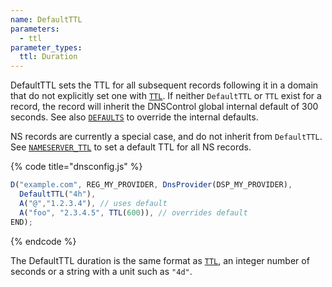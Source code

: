 ```yaml
---
name: DefaultTTL
parameters:
  - ttl
parameter_types:
  ttl: Duration
---
```


DefaultTTL sets the TTL for all subsequent records following it in a domain that do not explicitly set one with [`TTL`](../record-modifiers/TTL.md). If neither `DefaultTTL` or `TTL` exist for a record,
the record will inherit the DNSControl global internal default of 300 seconds. See also [`DEFAULTS`](../top-level-functions/DEFAULTS.md) to override the internal defaults.

NS records are currently a special case, and do not inherit from `DefaultTTL`. See [`NAMESERVER_TTL`](../domain-modifiers/NAMESERVER_TTL.md) to set a default TTL for all NS records.


{% code title="dnsconfig.js" %}
```javascript
D("example.com", REG_MY_PROVIDER, DnsProvider(DSP_MY_PROVIDER),
  DefaultTTL("4h"),
  A("@","1.2.3.4"), // uses default
  A("foo", "2.3.4.5", TTL(600)), // overrides default
END);
```
{% endcode %}

The DefaultTTL duration is the same format as [`TTL`](../record-modifiers/TTL.md), an integer number of seconds
or a string with a unit such as `"4d"`.

